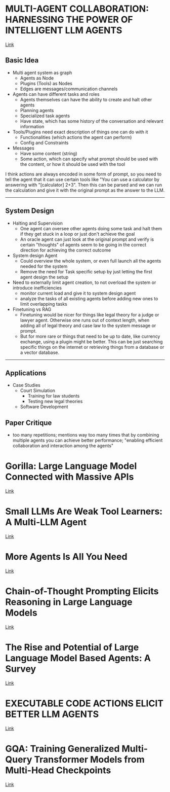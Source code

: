 
# MULTI-AGENT COLLABORATION: HARNESSING THE POWER OF INTELLIGENT LLM AGENTS

[Link](https://arxiv.org/pdf/2306.03314)

## Basic Idea

- Multi agent system as graph
	- Agents as Node
	- Plugins (Tools) as Nodes
	- Edges are messages/communication channels
- Agents can have different tasks and roles
	- Agents themselves can have the ability to create and halt other agents
	- Planning agents
	- Specialized task agents
	- Have state, which has some history of the conversation and relevant information
- Tools/Plugins need exact description of things one can do with it
	- Functionalities (which actions the agent can perform)
	- Config and Constraints
- Messages
	- Have some content (string)
	- Some action, which can specify what prompt should be used with the content, or how it should be used with the tool

I think actions are always encoded in some form of prompt, so you need to tell the agent that it can use certain tools like "You can use a calculator by answering with "\[calculator] 2+3". Then this can be parsed and we can run the calculation and give it with the original prompt as the answer to the LLM.

---

## System Design

- Halting and Supervision
	- One agent can oversee other agents doing some task and halt them if they get stuck in a loop or just don't achieve the goal
	- An oracle agent can just look at the original prompt and verify is certain "thoughts" of agents seem to be going in the correct direction for achieving the correct outcome
- System design Agent
	- Could overview the whole system, or even full launch all the agents needed for the system
	- Remove the need for Task specific setup by just letting the first agent design the setup
- Need to externally limit agent creation, to not overload the system or introduce inefficiencies
	- monitor current load and give it to system design agent
	- analyze the tasks of all existing agents before adding new ones to limit overlapping tasks
- Finetuning vs RAG
	- Finetuning would be nicer for things like legal theory for a judge or lawyer agent. Otherwise one runs out of context length, when adding all of legal theory and case law to the system message or prompt.
	- But for more rare or things that need to be up to date, like currency exchange, using a plugin might be better. This can be just searching specific things on the internet or retrieving things from a database or a vector database.
---
## Applications

- Case Studies
	- Court Simulation
		- Training for law students
		- Testing new legal theories
	- Software Development

## Paper Critique

- too many repetitions; mentions way too many times that by combining multiple agents you can achieve better performance; "enabling efficient collaboration and interaction among the agents"

# Gorilla: Large Language Model Connected with Massive APIs

[Link](https://arxiv.org/pdf/2305.15334)

# Small LLMs Are Weak Tool Learners: A Multi-LLM Agent

[Link](https://arxiv.org/pdf/2401.07324)

# More Agents Is All You Need

[Link](https://arxiv.org/pdf/2402.05120)

# Chain-of-Thought Prompting Elicits Reasoning in Large Language Models

[Link](https://arxiv.org/pdf/2201.11903)

# The Rise and Potential of Large Language Model Based Agents: A Survey

[Link](https://arxiv.org/pdf/2309.07864)

# EXECUTABLE CODE ACTIONS ELICIT BETTER LLM AGENTS

[Link](https://arxiv.org/pdf/2402.01030)

# GQA: Training Generalized Multi-Query Transformer Models from Multi-Head Checkpoints

[Link](https://arxiv.org/pdf/2305.13245)